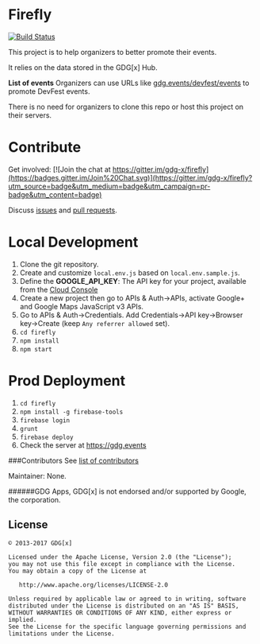 Firefly
=======
[![Build Status](https://travis-ci.org/gdg-x/firefly.png)](https://travis-ci.org/gdg-x/firefly)

This project is to help organizers to better promote their events.

It relies on the data stored in the GDG[x] Hub.

**List of events**
Organizers can use URLs like [gdg.events/devfest/events](https://gdg.events/devfest/events) to promote DevFest events.

There is no need for organizers to clone this repo or host this project on their servers.

Contribute
=================

Get involved: [![Join the chat at https://gitter.im/gdg-x/firefly](https://badges.gitter.im/Join%20Chat.svg)](https://gitter.im/gdg-x/firefly?utm_source=badge&utm_medium=badge&utm_campaign=pr-badge&utm_content=badge)

Discuss [issues](https://github.com/gdg-x/firefly/issues) and [pull requests](https://github.com/gdg-x/firefly/pulls).


Local Development
=================
1. Clone the git repository.
1. Create and customize `local.env.js` based on `local.env.sample.js`.
1. Define the **GOOGLE_API_KEY**: The API key for your project, available from the [Cloud Console](https://cloud.google.com/console)
  1. Create a new project then go to APIs & Auth->APIs, activate Google+ and Google Maps JavaScript v3 APIs.
  1. Go to APIs & Auth->Credentials. Add Credentials->API key->Browser key->Create (keep `Any referrer allowed` set).
1. `cd firefly`
1. `npm install`
1. `npm start`

Prod Deployment
===============
1. `cd firefly`
1. `npm install -g firebase-tools`
1. `firebase login`
1. `grunt`
1. `firebase deploy`
1. Check the server at https://gdg.events

###Contributors
See [list of contributors](https://github.com/gdg-x/firefly/graphs/contributors)

Maintainer: None.

######GDG Apps, GDG[x] is not endorsed and/or supported by Google, the corporation.

License
--------

    © 2013-2017 GDG[x]

    Licensed under the Apache License, Version 2.0 (the "License");
    you may not use this file except in compliance with the License.
    You may obtain a copy of the License at

       http://www.apache.org/licenses/LICENSE-2.0

    Unless required by applicable law or agreed to in writing, software
    distributed under the License is distributed on an "AS IS" BASIS,
    WITHOUT WARRANTIES OR CONDITIONS OF ANY KIND, either express or implied.
    See the License for the specific language governing permissions and
    limitations under the License.
